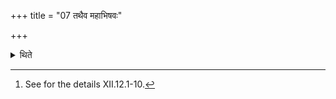 +++
title = "07 तथैव महाभिषवः"

+++

<details><summary>थिते</summary>

7. The Mahābhisava (the great principal-pressing) (should be performed) in the same manner (as that of the morning - pressing).[^1]  

[^1]: See for the details XII.12.1-10.  
</details>
